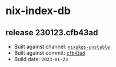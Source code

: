 # nix-index-db
## release 230123.cfb43ad
- Built against channel: [`nixpkgs-unstable`](https://github.com/nixos/nixpkgs/tree/nixpkgs-unstable)
- Built against commit: [`cfb43ad`](https://github.com/NixOS/nixpkgs/commit/cfb43ad7b941d9c3606fb35d91228da7ebddbfc5)
- Build date: `2023-01-23`
